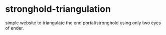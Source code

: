 # stronghold-triangulation
 simple website to triangulate the end portal/stronghold using only two eyes of ender.
